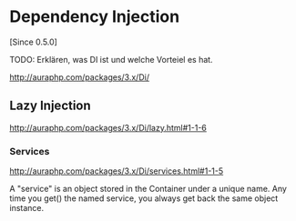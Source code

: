 # Dependency Injection

[Since 0.5.0]

TODO: Erklären, was DI ist und welche Vorteiel es hat.

http://auraphp.com/packages/3.x/Di/


## Lazy Injection

http://auraphp.com/packages/3.x/Di/lazy.html#1-1-6


### Services

http://auraphp.com/packages/3.x/Di/services.html#1-1-5

A "service" is an object stored in the Container under a unique name. Any time you get() the named service, you always get back the same object instance.
   

<!--
<a name="facades-vs-dependency-injection"></a>
### Facades Vs. Dependency Injection

One of the primary benefits of dependency injection is the ability to swap implementations of the injected class. 
This is useful during testing since you can inject a mock or stub and assert that various methods were called on the stub.

Typically, it would not be possible to mock or stub a truly static class method. However, since facades use dynamic methods to proxy method calls to objects resolved from the service container, we actually can test facades just as we would test an injected class instance. For example, given the following route:

    use Illuminate\Support\Facades\Cache;

    Route::get('/cache', function () {
        return Cache::get('key');
    });

We can write the following test to verify that the `Cache::get` method was called with the argument we expected:

    use Illuminate\Support\Facades\Cache;

    /**
     * A basic functional test example.
     *
     * @return void
     */
    public function testBasicExample()
    {
        Cache::shouldReceive('get')
             ->with('key')
             ->andReturn('value');

        $this->visit('/cache')
             ->see('value');
    } 
-->    